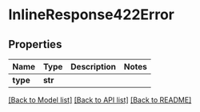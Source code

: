 # InlineResponse422Error

## Properties
Name | Type | Description | Notes
------------ | ------------- | ------------- | -------------
**type** | **str** |  | 

[[Back to Model list]](../README.md#documentation-for-models) [[Back to API list]](../README.md#documentation-for-api-endpoints) [[Back to README]](../README.md)

